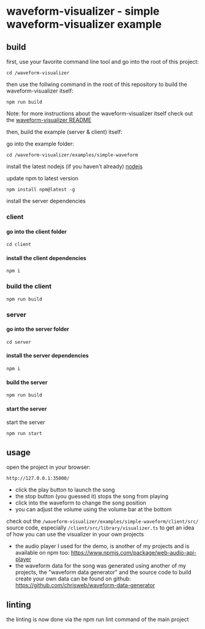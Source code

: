 # waveform-visualizer - simple waveform-visualizer example

## build

first, use your favorite command line tool and go into the root of this project:

```shell
cd /waveform-visualizer
```

then use the follwing command in the root of this repository to build the waveform-visualizer itself:  

`npm run build`

Note: for more instructions about the waveform-visualizer itself check out the [waveform-visualizer README](../../README.md)  

then, build the example (server & client) itself:  

go into the example folder:  

```shell
cd /waveform-visualizer/examples/simple-waveform
```

install the latest nodejs (if you haven't already) [nodejs](https://nodejs.org)  

update npm to latest version  

`npm install npm@latest -g`

install the server dependencies  

### client

#### go into the client folder

```shell
cd client
```

#### install the client dependencies

```shell
npm i
```

### build the client

```shell
npm run build
```

### server

#### go into the server folder

```shell
cd server
```

#### install the server dependencies

```shell
npm i
```

#### build the server

```shell
npm run build
```

#### start the server

start the server

`npm run start`

## usage

open the project in your browser:  

`http://127.0.0.1:35000/`

* click the play button to launch the song
* the stop button (you guessed it) stops the song from playing
* click into the waveform to change the song position
* you can adjust the volume using the volume bar at the bottom

check out the `/waveform-visualizer/examples/simple-waveform/client/src/` source code, especially `/client/src/library/visualizer.ts` to get an idea of how you can use the visualizer in your own projects  

* the audio player I used for the demo, is another of my projects and is available on npm too: <https://www.npmjs.com/package/web-audio-api-player>
* the waveform data for the song was generated using another of my projects, the "waveform data generator" and the source code to build create your own data can be found on github: <https://github.com/chrisweb/waveform-data-generator>

## linting

the linting is now done via the npm run lint command of the main project
